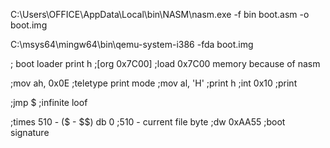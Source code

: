 

C:\Users\OFFICE\AppData\Local\bin\NASM\nasm.exe -f bin boot.asm -o boot.img

C:\msys64\mingw64\bin\qemu-system-i386 -fda boot.img  



; boot loader print h
;[org 0x7C00]                            ;load 0x7C00 memory because of nasm

;mov ah, 0x0E                            ;teletype print mode
;mov al, 'H'                             ;print h
;int 0x10                                ;print

;jmp $                                   ;infinite loof

;times 510 - ($ - $$) db 0               ;510 - current file byte
;dw 0xAA55                               ;boot signature
